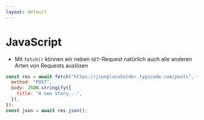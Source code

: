 ```yaml
---
layout: default
---
```


# JavaScript <SubHeading text="Fetch POST"/>

<div class="grid grid-cols-12 gap-6">
<div class="col-span-12">

- Mit `fetch()` können wir neben `GET`-Request natürlich auch alle anderen Arten von Requests auslösen

</div>
<div class="col-span-12">

```js
const res = await fetch("https://jsonplaceholder.typicode.com/posts", {
  method: "POST",
  body: JSON.stringify({
    title: "A new story...",
  }),
});
const json = await res.json();
```

</div>
</div>

<PageNumber/>
